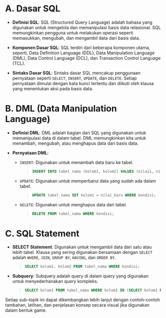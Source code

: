 # A. Dasar SQL
- **Definisi SQL**:  SQL (Structured Query Language) adalah bahasa yang digunakan untuk mengelola dan memanipulasi basis data relasional. SQL memungkinkan pengguna untuk melakukan operasi seperti memasukkan, mengubah, dan mengambil data dari basis data.

- **Komponen Dasar SQL**: SQL terdiri dari beberapa komponen utama, seperti, Data Definition Language (DDL), Data Manipulation Language (DML), Data Control Language (DCL), dan Transaction Control Language (TCL).

- **Sintaks Dasar SQL**:  Sintaks dasar SQL mencakup penggunaan pernyataan seperti `SELECT`, `INSERT`, `UPDATE`, dan `DELETE`. Setiap pernyataan dimulai dengan kata kunci tertentu dan diikuti oleh klausa yang menentukan aksi pada basis data.

# B. DML (Data Manipulation Language)
- **Definisi DML**:  DML adalah bagian dari SQL yang digunakan untuk memanipulasi data di dalam tabel. DML memungkinkan kita untuk menambah, mengubah, atau menghapus data dari basis data.

- **Pernyataan DML**:
  - `INSERT`: Digunakan untuk menambah data baru ke tabel. 
    > ```sql
    > INSERT INTO tabel_nama (kolom1, kolom2) VALUES (nilai1, nilai2);
    > ```

  - `UPDATE`: Digunakan untuk memperbarui data yang sudah ada dalam tabel.
    > ```sql
    > UPDATE tabel_nama SET kolom1 = nilai_baru WHERE kondisi;
    > ```

  - `DELETE`: Digunakan untuk menghapus data dari tabel.
    > ```sql
    > DELETE FROM tabel_nama WHERE kondisi;
    > ```

# C. SQL Statement
- **SELECT Statement**:  Digunakan untuk mengambil data dari satu atau lebih tabel. Klausa yang sering digunakan bersamaan dengan `SELECT` adalah `WHERE`, `JOIN`, `GROUP BY`, `HAVING`, dan `ORDER BY`.
  > ```sql
  > SELECT kolom1, kolom2 FROM tabel_nama WHERE kondisi;
  > ```

- **Subquery**:  Subquery adalah query di dalam query yang digunakan untuk menyederhanakan query kompleks.
  > ```sql
  > SELECT kolom1 FROM tabel_nama WHERE kolom2 IN (SELECT kolom2 FROM tabel_lain WHERE kondisi);
  > ```

Setiap sub-topik ini dapat dikembangkan lebih lanjut dengan contoh-contoh tambahan, latihan, dan penjelasan konsep secara visual jika digunakan dalam bentuk game.
